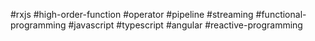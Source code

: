 #rxjs #high-order-function #operator #pipeline #streaming #functional-programming #javascript #typescript #angular #reactive-programming 

